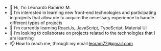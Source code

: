 - 👋 Hi, I’m Leonardo Ramírez M.
- 👀 I’m interested in learning new front-end technologies and participating in projects that allow me to acquire the necessary experience to handle different types of projects
- 🌱 I’m currently learning ReactJs, JavaScript, TypeScript, Material UI
- 💞️ I’m looking to collaborate on projects related to the technologies that I am learning
- 📫 How to reach me, through my email leoram72@gmail.com

<!---
leoram7205/leoram7205 is a ✨ special ✨ repository because its `README.md` (this file) appears on your GitHub profile.
You can click the Preview link to take a look at your changes.
--->

